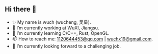 ## Hi there 👋

<!--
**IEXPECTATION/iexpectation** is a ✨ _special_ ✨ repository because its `README.md` (this file) appears on your GitHub profile.

Here are some ideas to get you started:

- 🔭 I’m currently working on ...
- 🌱 I’m currently learning ...
- 👯 I’m looking to collaborate on ...
- 🤔 I’m looking for help with ...
- 💬 Ask me about ...
- 📫 How to reach me: ...
- 😄 Pronouns: ...
- ⚡ Fun fact: ...
-->

- ✨ My name is wuch (wucheng, 吴呈).
- 🔭 I’m currently working at WuXI, Jiangsu.
- 🌱 I’m currently learning C/C++, Rust, OpenGL.
- 📫 How to reach me: 1120644453@qq.com | wuchx19@gmail.com.
- 📢 I’m currently looking forward to a challenging job.